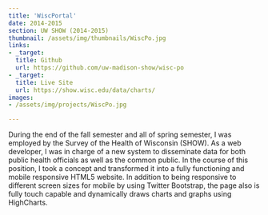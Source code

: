 ```yaml
---
title: 'WiscPortal'
date: 2014-2015
section: UW SHOW (2014-2015)
thumbnail: /assets/img/thumbnails/WiscPo.jpg
links:
- _target:
  title: Github
  url: https://github.com/uw-madison-show/wisc-po
- _target:
  title: Live Site
  url: https://show.wisc.edu/data/charts/
images:
- /assets/img/projects/WiscPo.jpg

---
```


During the end of the fall semester and all of spring semester, I was employed by the Survey of the Health of Wisconsin (SHOW). As a web developer, I was in charge of a new system to disseminate data for both public health officials as well as the common public. In the course of this position, I took a concept and transformed it into a fully functioning and mobile responsive HTML5 website. In addition to being responsive to different screen sizes for mobile by using Twitter Bootstrap, the page also is fully touch capable and dynamically draws charts and graphs using HighCharts.